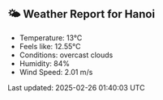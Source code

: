 <!-- WEATHER-START -->
## 🌤 Weather Report for Hanoi

- Temperature: 13°C
- Feels like: 12.55°C
- Conditions: overcast clouds
- Humidity: 84%
- Wind Speed: 2.01 m/s

Last updated: 2025-02-26 01:40:03 UTC
<!-- WEATHER-END -->

